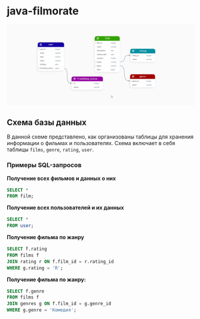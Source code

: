 # java-filmorate
![Диаграмма базы данных](схемаБД.jpg)

## Схема базы данных
В данной схеме представлено, как организованы таблицы для хранения информации о фильмах и пользователях. Схема включает в себя таблицы `films`, `genre`, `rating`, `user`.

### Примеры SQL-запросов
**Получение всех фильмов и данных о них**
```sql
SELECT * 
FROM film;
```
**Получение всех пользователей и их данных**
```sql
SELECT *
FROM user;
```
**Получение фильма по жанру**
```sql
SELECT f.rating
FROM films f
JOIN rating r ON f.film_id = r.rating_id 
WHERE g.rating = 'R';
```
**Получение фильма по жанру:**
```sql
SELECT f.genre 
FROM films f
JOIN genres g ON f.film_id = g.genre_id 
WHERE g.genre = 'Комедия';
```